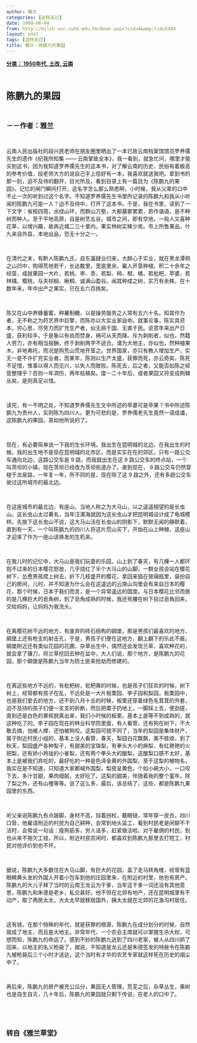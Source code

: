 ```yaml
---
author: 雅兰
categories: [这样走过]
date: 1989-06-04
from: http://mjlsh.usc.cuhk.edu.hk/Book.aspx?cid=4&amp;tid=5404
layout: post
tags: [这样走过]
title: 雅兰：陈鹏九的果园
---
```


<div style="margin: 15px 10px 10px 0px;">
<div>
<span id="ctl00_ContentPlaceHolder1_chapter1_SubjectLabel" style="font-weight:bold;text-decoration:underline;">
   分类： 1950年代, 土改, 云南
  </span>
</div>
<p class="p1">
<b>
<font size="5">
<span class="s1">
</span>
<br/>
</font>
</b>
</p>
<p class="p2">
<span class="s1">
<b>
<font size="5">
     陈鹏九的果园
    </font>
</b>
</span>
</p>
<p class="p1">
<b>
<font size="4">
<span class="s1">
</span>
<br/>
</font>
</b>
</p>
<p class="p2">
<span class="s1">
<b>
<font size="4">
     －－作者：雅兰
    </font>
</b>
</span>
</p>
<p class="p1">
<span class="s1">
</span>
<br/>
</p>
<p class="p2">
<span class="s1">
   云南人民出版社的段兴民老师在朋友圈里晒出了一本已故云南档案馆馆员罗养儒先生的遗作《纪我所知集
  </span>
<span class="s2">
   ——
  </span>
<span class="s1">
   云南掌故全本》，我一看到，就急忙问，哪里才能买到这书，因为我知道罗养儒先生的这本书，对了解云南的历史、民俗有着极高的参考价值，段老师大方的说自己手上恰好有一本，我喜欢就送我吧。拿到书的那一刻，迫不及待的翻开，目光所及，看到目录上有一篇目为《陈鹏九的果园》。记忆的闸门瞬间打开，这名字怎么那么熟悉啊，小时候，我从父辈的口中不止一次的听到过这个名字。不知道罗养儒先生书里所记录的陈鹏九和我从小听闻的陈鹏九可是一人？迫不及待中，打开了这本书，于是，我在书里，读到了一下文字：省桓四周，水绕山环，而群山万壑，大都墓冢累累，若作谐语，是不种树而种人。至于平地高原，自是树艺五谷。城市之间，即有空地，一般人又喜种花草，以增兴趣，故再近城二三十里内，果实林树实稀少焉。市上所售果品，什九来自外县，本地出品，恐无十分之一。
  </span>
</p>
<p class="p1">
<span class="s1">
</span>
<br/>
</p>
<p class="p2">
<span class="s1">
   在清代之末，有黔人陈鹏九氏，自东瀛肄业归来，大醉心于实业，就在黑龙潭侧之山凹中，购得荒地若干，长达数里，宽逾里余，雇人开垦种植。积二十余年之经营，成就果园一大片，若桃、李、杏，若梨、柿、橙、橘，若枇杷、苹婆，若林檎、樱桃，与夫棕榈、楸桐、诚满山盈谷。闻其种成之树，实万有余株，在十数年来，年中出产之果实，已在五六百挑矣。
  </span>
</p>
<p class="p1">
<span class="s1">
</span>
<br/>
</p>
<p class="p2">
<span class="s1">
   陈又在山中养蜂蓄蜜，种薯制糖，以是操劳服务之人常有五六十名。知其作为者，无不称之为莳艺界中巨擎，而陈亦以大实业家自命。就事论事，陈实具资本，穷心思，尽劳力而扩充生产者，似无病于国、无害于民。讵意年来出产日盛，获利较丰，于是象以有齿而焚身，祸可从天而降。斥为剥削者，似也，然籍人劳力，亦有相当报酬，终于剥削两字不适合。谓为大地主，亦似也，然种植果木，非地弗托，而况是购荒山荒地开垦之。世界国家，亦只有教人增加生产，实无一是不许扩充实业者。而某年，陈则以生产太盛，获罪而死，亦云奇矣。陈死不足惜，惟事以得人而见兴，以失人而致败。陈死去，后之者，又能否如陈之经营整理乎？否则一年凋伤，两年枯槁矣。度一二十年后，或者果园又将变成荆棘丛矣，是则真足以惜。
  </span>
</p>
<p class="p1">
<span class="s1">
</span>
<br/>
</p>
<p class="p2">
<span class="s1">
   读完，有一不明之处，不知道罗养儒先生文中所述的苹婆可是苹果？书中所述陈鹏九为贵州人，实则陈为四川人。更为可悲的是，罗养儒老先生竟然一语成谶，这陈鹏九的果园，真如他所说的了。
  </span>
</p>
<p class="p1">
<span class="s1">
</span>
<br/>
</p>
<p class="p2">
<span class="s1">
   现在，有必要简单说一下我的生长环境。我出生在昆明城的北边，在我出生的时候，我的出生地不是现在昆明城的北市区，而是实实在在的郊区，只有一路公交车通向北边，这路公交车是
  </span>
<span class="s2">
   9
  </span>
<span class="s1">
   路，而我就出生在这
  </span>
<span class="s2">
   9
  </span>
<span class="s1">
   路公交车的终点站，一个叫茨坝的小镇，现在茨坝已经改为茨坝街道办了。直到现在，
  </span>
<span class="s2">
   9
  </span>
<span class="s1">
   路公交车仍然穿梭于龙泉路，一年复一年，所不同的是，现在除了这
  </span>
<span class="s2">
   9
  </span>
<span class="s1">
   路之外，还有多趟公交车驶过这所城市的最北边。
  </span>
</p>
<p class="p1">
<span class="s1">
</span>
<br/>
</p>
<p class="p2">
<span class="s1">
   在这座城市的最北边，有座山，当地人称之为大马山，以之遥遥相望的是长虫山。这长虫山太过著名，当年汪湛海就因为这长虫山才把昆明城设计成了龟城模样。先放下这长虫山不说，这大马山活在长虫山的阴影下，默默无闻的静默着，直到有一天，一个叫陈鹏九的四川人将这片荒山买下，开始在山上种植，这座山才迎来了作为一座山该焕发的生机来。
  </span>
</p>
<p class="p1">
<span class="s1">
</span>
<br/>
</p>
<p class="p2">
<span class="s1">
   在我儿时的记忆中，大马山是我们玩耍的乐园，山上到了春天，有几棵一人都环抱不过来的日本樱花怒放，几乎烧红了半个大马山的山脚，一群女孩会站在樱花树下，怂恿男孩爬上树去，折下几枝盛开的樱花，拿回来插在玻璃瓶里，装扮自己的房间，儿时，并不知道为什么会在这遥远的云南山沟里会有来自日本的樱花，那个时候，日本于我们而言，是一个异常遥远的国度。与日本樱花比邻而居的是几棵巨大的皂角树，到了皂角成熟的时候，我还弯腰在树下拾过皂角回来，交给妈妈，让妈妈为我洗头。
  </span>
</p>
<p class="p1">
<span class="s1">
</span>
<br/>
</p>
<p class="p2">
<span class="s1">
   在离樱花树不远的地方，有废弃的砖石结构的碉堡，那是男孩们最喜欢的地方，碉堡上还有枪支的射击孔，于是，男孩子们便在这地方，翻上翻下的乐此不疲。碉堡附近还有类似花园的花圃，杂草丛生中，偶然还会发现兰草，喜欢种花的，就会拿了镰刀，将兰草挖回去种在盆中，大人们说，那个地方，是陈鹏九的花园，那个碉堡是陈鹏九当年为防土匪来抢劫而修建的。
  </span>
</p>
<p class="p1">
<span class="s1">
</span>
<br/>
</p>
<p class="p2">
<span class="s1">
   在离这些地方不远的，有枇杷树，枇杷黄的时候，也是孩子们狂欢的时候，树下树上，经常都有孩子在乱，不远处是一大片板栗园、李子园和梨园，板栗园中，也是我们爱去的地方，还不到八月十五的时候，板栗还穿着绿色毛茸茸的外套，迫不及待的孩子们便一支支的折断，然后把栗子扔地上，一脚踩上去，使劲搓，直到还是白色的果核脱离出来，我们小时候的板栗，基本上是等不到成熟的，就这种吃了的。李子园在现在的林业科学院里面，有人看管，还有狗在树下，不大敢去摘，怕被人撵，还怕被狗咬。这梨园可就不同了，当年的梨园是集体财产，属于附近村民小组的，基本上没人看管，春天，梨园白花飘飘，美不胜收，到了秋天，梨园盛产各种梨子，有甜美的宝珠梨，有拳头大小的麻梨，有红艳艳的火把梨，还有娇小玲珑的小雀梨，还有两个拳头大的酸梨，这酸梨口感不太好，基本上是被我们弃吃的，最好吃的一种是色泽金黄的外国梨，至于这梨的植物名，我实在是不知道，只知道大家都喊外国梨，梨皮呈黄色，个如小碗大小，一口咬下去，多汁甘甜，果肉细腻，太好吃了。这梨的甜美，伴随着我的整个童年。除了梨之外，还有山楂等等。说了这么多，最后，该总结了，这些，都是陈鹏九果园里的东西。
  </span>
</p>
<p class="p1">
<span class="s1">
</span>
<br/>
</p>
<p class="p2">
<span class="s1">
   听父亲说陈鹏九有点跛脚，身材不高，拄着拐杖，戴眼镜，常年穿一皮衣，四川口音，他雇请附近的村民为自己耕种，会常到地头监工，看到村民老是闲聊不干活时，会常说一句话：瘦狗筋多，穷人话多，赶紧做活啦。对于雇佣的村民，到也从来不拖欠工钱，所以，附近村民农闲时，都喜欢到陈鹏九那里去打短工，村民对他评价到也不坏。
  </span>
</p>
<p class="p1">
<span class="s1">
</span>
<br/>
</p>
<p class="p2">
<span class="s1">
   据说，陈鹏九大多数住在大马山脚，有巨大的花园，盖了走马转角楼，经常有蓝眼睛黄头发的外国人开着小包车到他的庄园里来，在附近的村里，他也有房产。陈鹏九的大儿子拜了当时的云南王龙云为干爹，当年这干爹一词还没有其他意思，陈鹏九和朱德是老乡，私交甚好。他不但在北郊有地产，还在昆明城里有不动产，取了两房太太，大太太早就移居国外，姨太太就在北郊的花渔沟村居住。
  </span>
</p>
<p class="p1">
<span class="s1">
</span>
<br/>
</p>
<p class="p2">
<span class="s1">
   这有钱，在那个特殊的年代，就是获罪的根源，陈鹏九在成分划分的时候，自然就成了地主，而且是大地主。非常年代，一个农会主席就可以掌握生杀大权，可想而知，陈鹏九的命运了。感到不妙的陈鹏九逃到了四川老家，被人从四川抓了回来，以地主的名义枪毙了，据说，不知道是龙云还是朱德签发的特赦令在陈鹏九被枪毙后三个小时才送达，这个当时有才华的农艺专家就这样死在历史的烟尘中了。
  </span>
</p>
<p class="p1">
<span class="s1">
</span>
<br/>
</p>
<p class="p2">
<span class="s1">
   再后来，陈鹏九的房产被充公瓜分，果园无人管理，荒芜之后，杂草丛生，果树也是自生自灭，几十年后，陈鹏九的果园就只剩下传说，在老人的口中了。
  </span>
</p>
<p class="p1">
<span class="s1">
</span>
<br/>
</p>
<p class="p1">
<b>
<font size="4">
<span class="s1">
</span>
<br/>
</font>
</b>
</p>
<p class="p2">
<span class="s1">
<b>
<font size="4">
     转自《雅兰草堂》
    </font>
</b>
</span>
</p>
</div>
